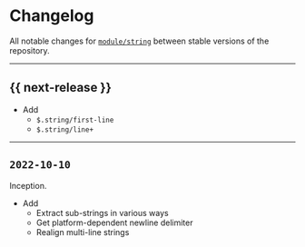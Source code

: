 # Changelog

All notable changes for [`module/string`](../) between stable versions of the
repository.


---


## {{ next-release }}

- Add
    - `$.string/first-line`
    - `$.string/line+`


---


## `2022-10-10`

Inception.

- Add
    - Extract sub-strings in various ways
    - Get platform-dependent newline delimiter
    - Realign multi-line strings
